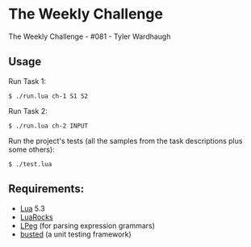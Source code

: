 
# The Weekly Challenge

The Weekly Challenge - #081 - Tyler Wardhaugh

## Usage

Run Task 1:

    $ ./run.lua ch-1 S1 S2

Run Task 2:

    $ ./run.lua ch-2 INPUT

Run the project's tests (all the samples from the task descriptions plus some others):

    $ ./test.lua

## Requirements:
*   [Lua](https://www.lua.org/) 5.3
*   [LuaRocks](https://luarocks.org/)
*   [LPeg](http://www.inf.puc-rio.br/~roberto/lpeg/) (for parsing expression grammars)
*   [busted](https://olivinelabs.com/busted/) (a unit testing framework)
